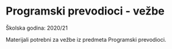 # Programski prevodioci - vežbe 
Školska godina: 2020/21

Materijali potrebni za vežbe iz predmeta Programski prevodioci. 

